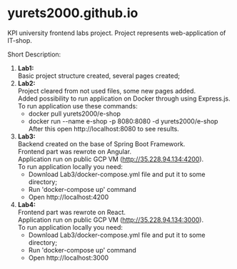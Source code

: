 # yurets2000.github.io
KPI university frontend labs project. Project represents web-application of IT-shop. 

Short Description:
1. **Lab1:** <br>
   Basic project structure created, several pages created;
2. **Lab2:** <br>
   Project cleared from not used files, some new pages added. <br>
   Added possibility to run application on Docker through using Express.js. <br>
   To run application use these commands: <br>
    - docker pull yurets2000/e-shop <br>
    - docker run --name e-shop -p 8080:8080 -d yurets2000/e-shop <br>
   After this open http://localhost:8080 to see results.
3. **Lab3:** <br>
   Backend created on the base of Spring Boot Framework. <br>
   Frontend part was rewrote on Angular. <br>
   Application run on public GCP VM (http://35.228.94.134:4200). <br>
   To run application locally you need: <br>
   - Download Lab3/docker-compose.yml file and put it to some directory; <br>
   - Run 'docker-compose up' command <br>
   - Open http://localhost:4200 <br>
4. **Lab4:** <br>
   Frontend part was rewrote on React. <br>
   Application run on public GCP VM (http://35.228.94.134:3000). <br>
   To run application locally you need: <br>
   - Download Lab3/docker-compose.yml file and put it to some directory; <br>
   - Run 'docker-compose up' command <br>
   - Open http://localhost:3000 <br>